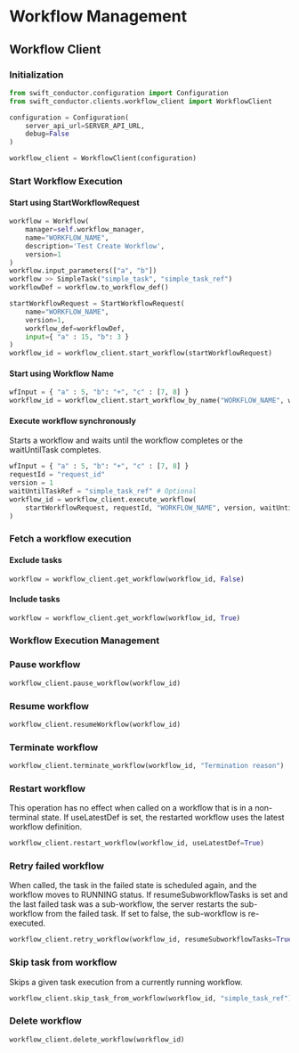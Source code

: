 # Workflow Management

## Workflow Client

### Initialization

```python
from swift_conductor.configuration import Configuration
from swift_conductor.clients.workflow_client import WorkflowClient

configuration = Configuration(
    server_api_url=SERVER_API_URL,
    debug=False
)

workflow_client = WorkflowClient(configuration)
```

### Start Workflow Execution

#### Start using StartWorkflowRequest

```python
workflow = Workflow(
    manager=self.workflow_manager,
    name="WORKFLOW_NAME",
    description='Test Create Workflow',
    version=1
)
workflow.input_parameters(["a", "b"])
workflow >> SimpleTask("simple_task", "simple_task_ref")
workflowDef = workflow.to_workflow_def()

startWorkflowRequest = StartWorkflowRequest(
    name="WORKFLOW_NAME",
    version=1,
    workflow_def=workflowDef,
    input={ "a" : 15, "b": 3 }
)
workflow_id = workflow_client.start_workflow(startWorkflowRequest)
```

#### Start using Workflow Name

```python
wfInput = { "a" : 5, "b": "+", "c" : [7, 8] }
workflow_id = workflow_client.start_workflow_by_name("WORKFLOW_NAME", wfInput)
```

#### Execute workflow synchronously

Starts a workflow and waits until the workflow completes or the waitUntilTask completes.

```python
wfInput = { "a" : 5, "b": "+", "c" : [7, 8] }
requestId = "request_id"
version = 1
waitUntilTaskRef = "simple_task_ref" # Optional
workflow_id = workflow_client.execute_workflow(
    startWorkflowRequest, requestId, "WORKFLOW_NAME", version, waitUntilTaskRef
)
```

### Fetch a workflow execution

#### Exclude tasks

```python
workflow = workflow_client.get_workflow(workflow_id, False)
```

#### Include tasks

```python
workflow = workflow_client.get_workflow(workflow_id, True)
```

### Workflow Execution Management

### Pause workflow

```python
workflow_client.pause_workflow(workflow_id)
```

### Resume workflow

```python
workflow_client.resumeWorkflow(workflow_id)
```

### Terminate workflow

```python
workflow_client.terminate_workflow(workflow_id, "Termination reason")
```

### Restart workflow

This operation has no effect when called on a workflow that is in a non-terminal state. If useLatestDef is set, the restarted workflow uses the latest workflow definition.

```python
workflow_client.restart_workflow(workflow_id, useLatestDef=True)
```

### Retry failed workflow

When called, the task in the failed state is scheduled again, and the workflow moves to RUNNING status. If resumeSubworkflowTasks is set and the last failed task was a sub-workflow, the server restarts the sub-workflow from the failed task. If set to false, the sub-workflow is re-executed.

```python
workflow_client.retry_workflow(workflow_id, resumeSubworkflowTasks=True)
```

### Skip task from workflow

Skips a given task execution from a currently running workflow.

```python
workflow_client.skip_task_from_workflow(workflow_id, "simple_task_ref")
```

### Delete workflow

```python
workflow_client.delete_workflow(workflow_id)
```

